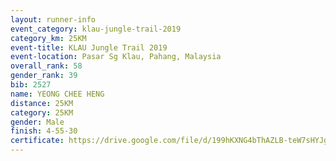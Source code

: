 ```yaml
---
layout: runner-info 
event_category: klau-jungle-trail-2019 
category_km: 25KM 
event-title: KLAU Jungle Trail 2019 
event-location: Pasar Sg Klau, Pahang, Malaysia 
overall_rank: 58
gender_rank: 39
bib: 2527
name: YEONG CHEE HENG
distance: 25KM
category: 25KM
gender: Male
finish: 4-55-30
certificate: https://drive.google.com/file/d/199hKXNG4bThAZLB-teW7sHYJgLSZsRKS/view?usp=sharing
---
```

